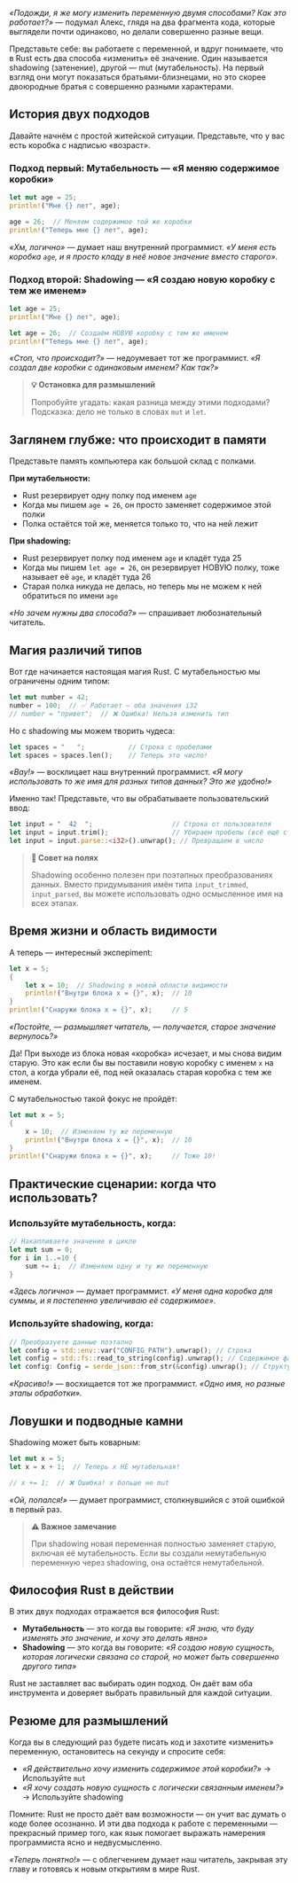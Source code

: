 
*«Подожди, я же могу изменить переменную двумя способами? Как это работает?»* — подумал Алекс, глядя на два фрагмента кода, которые выглядели почти одинаково, но делали совершенно разные вещи.

Представьте себе: вы работаете с переменной, и вдруг понимаете, что в Rust есть два способа «изменить» её значение. Один называется shadowing (затенение), другой — mut (мутабельность). На первый взгляд они могут показаться братьями-близнецами, но это скорее двоюродные братья с совершенно разными характерами.

## История двух подходов

Давайте начнём с простой житейской ситуации. Представьте, что у вас есть коробка с надписью «возраст». 

### Подход первый: Мутабельность — «Я меняю содержимое коробки»

```rust
let mut age = 25;
println!("Мне {} лет", age);

age = 26;  // Меняем содержимое той же коробки
println!("Теперь мне {} лет", age);
```

*«Хм, логично»* — думает наш внутренний программист. *«У меня есть коробка `age`, и я просто кладу в неё новое значение вместо старого».*

### Подход второй: Shadowing — «Я создаю новую коробку с тем же именем»

```rust
let age = 25;
println!("Мне {} лет", age);

let age = 26;  // Создаём НОВУЮ коробку с тем же именем
println!("Теперь мне {} лет", age);
```

*«Стоп, что происходит?»* — недоумевает тот же программист. *«Я создал две коробки с одинаковым именем? Как так?»*

> **💡 Остановка для размышлений**
> 
> Попробуйте угадать: какая разница между этими подходами? Подсказка: дело не только в словах `mut` и `let`.

## Заглянем глубже: что происходит в памяти

Представьте память компьютера как большой склад с полками. 

**При мутабельности:**
- Rust резервирует одну полку под именем `age`
- Когда мы пишем `age = 26`, он просто заменяет содержимое этой полки
- Полка остаётся той же, меняется только то, что на ней лежит

**При shadowing:**
- Rust резервирует полку под именем `age` и кладёт туда 25
- Когда мы пишем `let age = 26`, он резервирует НОВУЮ полку, тоже называет её `age`, и кладёт туда 26
- Старая полка никуда не делась, но теперь мы не можем к ней обратиться по имени `age`

*«Но зачем нужны два способа?»* — спрашивает любознательный читатель.

## Магия различий типов

Вот где начинается настоящая магия Rust. С мутабельностью мы ограничены одним типом:

```rust
let mut number = 42;
number = 100;  // ✅ Работает — оба значения i32
// number = "привет";  // ❌ Ошибка! Нельзя изменить тип
```

Но с shadowing мы можем творить чудеса:

```rust
let spaces = "   ";           // Строка с пробелами
let spaces = spaces.len();    // Теперь это число!
```

*«Вау!»* — восклицает наш внутренний программист. *«Я могу использовать то же имя для разных типов данных? Это же удобно!»*

Именно так! Представьте, что вы обрабатываете пользовательский ввод:

```rust
let input = "  42  ";                    // Строка от пользователя
let input = input.trim();                // Убираем пробелы (всё ещё строка)
let input = input.parse::<i32>().unwrap(); // Превращаем в число
```

> **📝 Совет на полях**
> 
> Shadowing особенно полезен при поэтапных преобразованиях данных. Вместо придумывания имён типа `input_trimmed`, `input_parsed`, вы можете использовать одно осмысленное имя на всех этапах.

## Время жизни и область видимости

А теперь — интересный эксперiment:

```rust
let x = 5;
{
    let x = 10;  // Shadowing в новой области видимости
    println!("Внутри блока x = {}", x);  // 10
}
println!("Снаружи блока x = {}", x);     // 5
```

*«Постойте, — размышляет читатель, — получается, старое значение вернулось?»*

Да! При выходе из блока новая «коробка» исчезает, и мы снова видим старую. Это как если бы вы поставили новую коробку с именем `x` на стол, а когда убрали её, под ней оказалась старая коробка с тем же именем.

С мутабельностью такой фокус не пройдёт:

```rust
let mut x = 5;
{
    x = 10;  // Изменяем ту же переменную
    println!("Внутри блока x = {}", x);  // 10
}
println!("Снаружи блока x = {}", x);     // Тоже 10!
```

## Практические сценарии: когда что использовать?

### Используйте мутабельность, когда:

```rust
// Накапливаете значение в цикле
let mut sum = 0;
for i in 1..=10 {
    sum += i;  // Изменяем одну и ту же переменную
}
```

*«Здесь логично»* — думает программист. *«У меня одна коробка для суммы, и я постепенно увеличиваю её содержимое».*

### Используйте shadowing, когда:

```rust
// Преобразуете данные поэтапно
let config = std::env::var("CONFIG_PATH").unwrap(); // Строка
let config = std::fs::read_to_string(config).unwrap(); // Содержимое файла
let config: Config = serde_json::from_str(&config).unwrap(); // Структура
```

*«Красиво!»* — восхищается тот же программист. *«Одно имя, но разные этапы обработки».*

## Ловушки и подводные камни

Shadowing может быть коварным:

```rust
let mut x = 5;
let x = x + 1;  // Теперь x НЕ мутабельная!

// x += 1;  // ❌ Ошибка! x больше не mut
```

*«Ой, попался!»* — думает программист, столкнувшийся с этой ошибкой в первый раз.

> **⚠️ Важное замечание**
> 
> При shadowing новая переменная полностью заменяет старую, включая её мутабельность. Если вы создали немутабельную переменную через shadowing, она остаётся немутабельной.

## Философия Rust в действии

В этих двух подходах отражается вся философия Rust:

- **Мутабельность** — это когда вы говорите: *«Я знаю, что буду изменять это значение, и хочу это делать явно»*
- **Shadowing** — это когда вы говорите: *«Я создаю новую сущность, которая логически связана со старой, но может быть совершенно другого типа»*

Rust не заставляет вас выбирать один подход. Он даёт вам оба инструмента и доверяет выбрать правильный для каждой ситуации.

## Резюме для размышлений

Когда вы в следующий раз будете писать код и захотите «изменить» переменную, остановитесь на секунду и спросите себя:

- *«Я действительно хочу изменить содержимое этой коробки?»* → Используйте `mut`
- *«Я хочу создать новую сущность с логически связанным именем?»* → Используйте shadowing

Помните: Rust не просто даёт вам возможности — он учит вас думать о коде более осознанно. И эти два подхода к работе с переменными — прекрасный пример того, как язык помогает выражать намерения программиста ясно и недвусмысленно.

*«Теперь понятно!»* — с облегчением думает наш читатель, закрывая эту главу и готовясь к новым открытиям в мире Rust.